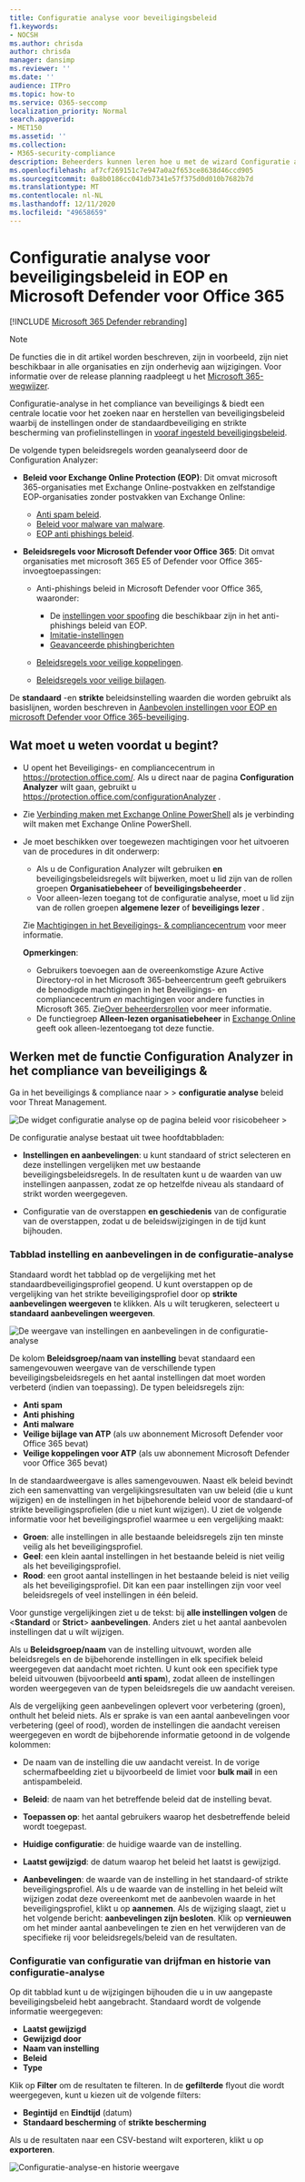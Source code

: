 ```yaml
---
title: Configuratie analyse voor beveiligingsbeleid
f1.keywords:
- NOCSH
ms.author: chrisda
author: chrisda
manager: dansimp
ms.reviewer: ''
ms.date: ''
audience: ITPro
ms.topic: how-to
ms.service: O365-seccomp
localization_priority: Normal
search.appverid:
- MET150
ms.assetid: ''
ms.collection:
- M365-security-compliance
description: Beheerders kunnen leren hoe u met de wizard Configuratie analyse beveiligingsbeleid onder de standaardbeveiliging en strikte beveiligings beleidsregels voor beveiliging kunt vinden en oplossen.
ms.openlocfilehash: af7cf269151c7e947a0a2f653ce8638d46ccd905
ms.sourcegitcommit: 0a8b0186cc041db7341e57f375d0d010b7682b7d
ms.translationtype: MT
ms.contentlocale: nl-NL
ms.lasthandoff: 12/11/2020
ms.locfileid: "49658659"
---
```

# <a name="configuration-analyzer-for-protection-policies-in-eop-and-microsoft-defender-for-office-365"></a>Configuratie analyse voor beveiligingsbeleid in EOP en Microsoft Defender voor Office 365

[!INCLUDE [Microsoft 365 Defender rebranding](../includes/microsoft-defender-for-office.md)]


> [!NOTE]
> De functies die in dit artikel worden beschreven, zijn in voorbeeld, zijn niet beschikbaar in alle organisaties en zijn onderhevig aan wijzigingen. Voor informatie over de release planning raadpleegt u het [Microsoft 365-wegwijzer](https://www.microsoft.com/microsoft-365/roadmap?filters=&searchterms=config%2Canalyzer).

Configuratie-analyse in het compliance van beveiligings & biedt een centrale locatie voor het zoeken naar en herstellen van beveiligingsbeleid waarbij de instellingen onder de standaardbeveiliging en strikte bescherming van profielinstellingen in [vooraf ingesteld beveiligingsbeleid](preset-security-policies.md).

De volgende typen beleidsregels worden geanalyseerd door de Configuration Analyzer:

- **Beleid voor Exchange Online Protection (EOP)**: Dit omvat microsoft 365-organisaties met Exchange Online-postvakken en zelfstandige EOP-organisaties zonder postvakken van Exchange Online:

  - [Anti spam beleid](configure-your-spam-filter-policies.md).
  - [Beleid voor malware van malware](configure-anti-malware-policies.md).
  - [EOP anti phishings beleid](set-up-anti-phishing-policies.md#spoof-settings).

- **Beleidsregels voor Microsoft Defender voor Office 365**: Dit omvat organisaties met microsoft 365 E5 of Defender voor Office 365-invoegtoepassingen:

  - Anti-phishings beleid in Microsoft Defender voor Office 365, waaronder:

    - De [instellingen voor spoofing](set-up-anti-phishing-policies.md#spoof-settings) die beschikbaar zijn in het anti-phishings beleid van EOP.
    - [Imitatie-instellingen](set-up-anti-phishing-policies.md#impersonation-settings-in-anti-phishing-policies-in-microsoft-defender-for-office-365)
    - [Geavanceerde phishingberichten](set-up-anti-phishing-policies.md#advanced-phishing-thresholds-in-anti-phishing-policies-in-microsoft-defender-for-office-365)

  - [Beleidsregels voor veilige koppelingen](set-up-atp-safe-links-policies.md).

  - [Beleidsregels voor veilige bijlagen](set-up-atp-safe-attachments-policies.md).

De **standaard** -en **strikte** beleidsinstelling waarden die worden gebruikt als basislijnen, worden beschreven in [Aanbevolen instellingen voor EOP en microsoft Defender voor Office 365-beveiliging](recommended-settings-for-eop-and-office365-atp.md).

## <a name="what-do-you-need-to-know-before-you-begin"></a>Wat moet u weten voordat u begint?

- U opent het Beveiligings- en compliancecentrum in <https://protection.office.com/>. Als u direct naar de pagina **Configuration Analyzer** wilt gaan, gebruikt u <https://protection.office.com/configurationAnalyzer> .

- Zie [Verbinding maken met Exchange Online PowerShell](https://docs.microsoft.com/powershell/exchange/connect-to-exchange-online-powershell) als je verbinding wilt maken met Exchange Online PowerShell.

- Je moet beschikken over toegewezen machtigingen voor het uitvoeren van de procedures in dit onderwerp:
  - Als u de Configuration Analyzer wilt gebruiken **en** beveiligingsbeleidsregels wilt bijwerken, moet u lid zijn van de rollen groepen **Organisatiebeheer** of **beveiligingsbeheerder** .
  - Voor alleen-lezen toegang tot de configuratie analyse, moet u lid zijn van de rollen groepen **algemene lezer** of **beveiligings lezer** .

  Zie [Machtigingen in het Beveiligings- & compliancecentrum](permissions-in-the-security-and-compliance-center.md) voor meer informatie.

  **Opmerkingen**:

  - Gebruikers toevoegen aan de overeenkomstige Azure Active Directory-rol in het Microsoft 365-beheercentrum geeft gebruikers de benodigde machtigingen in het Beveiligings- en compliancecentrum _en_ machtigingen voor andere functies in Microsoft 365. Zie[Over beheerdersrollen](https://docs.microsoft.com/microsoft-365/admin/add-users/about-admin-roles) voor meer informatie.
  - De functiegroep **Alleen-lezen organisatiebeheer** in [Exchange Online](https://docs.microsoft.com/Exchange/permissions-exo/permissions-exo#role-groups) geeft ook alleen-lezentoegang tot deze functie.

## <a name="use-the-configuration-analyzer-in-the-security--compliance-center"></a>Werken met de functie Configuration Analyzer in het compliance van beveiligings &

Ga in het beveiligings & compliance naar  \>  \> **configuratie analyse** beleid voor Threat Management.

![De widget configuratie analyse op de pagina beleid voor risicobeheer \>](../../media/configuration-analyzer-widget.png)

De configuratie analyse bestaat uit twee hoofdtabbladen:

- **Instellingen en aanbevelingen**: u kunt standaard of strict selecteren en deze instellingen vergelijken met uw bestaande beveiligingsbeleidsregels. In de resultaten kunt u de waarden van uw instellingen aanpassen, zodat ze op hetzelfde niveau als standaard of strikt worden weergegeven.

- Configuratie van de overstappen **en geschiedenis** van de configuratie van de overstappen, zodat u de beleidswijzigingen in de tijd kunt bijhouden.

### <a name="setting-and-recommendations-tab-in-the-configuration-analyzer"></a>Tabblad instelling en aanbevelingen in de configuratie-analyse

Standaard wordt het tabblad op de vergelijking met het standaardbeveiligingsprofiel geopend. U kunt overstappen op de vergelijking van het strikte beveiligingsprofiel door op **strikte aanbevelingen weergeven** te klikken. Als u wilt terugkeren, selecteert u **standaard aanbevelingen weergeven**.

![De weergave van instellingen en aanbevelingen in de configuratie-analyse](../../media/configuration-analyzer-settings-and-recommendations-view.png)

De kolom **Beleidsgroep/naam van instelling** bevat standaard een samengevouwen weergave van de verschillende typen beveiligingsbeleidsregels en het aantal instellingen dat moet worden verbeterd (indien van toepassing). De typen beleidsregels zijn:

- **Anti spam**
- **Anti phishing**
- **Anti malware**
- **Veilige bijlage van ATP** (als uw abonnement Microsoft Defender voor Office 365 bevat)
- **Veilige koppelingen voor ATP** (als uw abonnement Microsoft Defender voor Office 365 bevat)

In de standaardweergave is alles samengevouwen. Naast elk beleid bevindt zich een samenvatting van vergelijkingsresultaten van uw beleid (die u kunt wijzigen) en de instellingen in het bijbehorende beleid voor de standaard-of strikte beveiligingsprofielen (die u niet kunt wijzigen). U ziet de volgende informatie voor het beveiligingsprofiel waarmee u een vergelijking maakt:

- **Groen**: alle instellingen in alle bestaande beleidsregels zijn ten minste veilig als het beveiligingsprofiel.
- **Geel**: een klein aantal instellingen in het bestaande beleid is niet veilig als het beveiligingsprofiel.
- **Rood**: een groot aantal instellingen in het bestaande beleid is niet veilig als het beveiligingsprofiel. Dit kan een paar instellingen zijn voor veel beleidsregels of veel instellingen in één beleid.

Voor gunstige vergelijkingen ziet u de tekst: bij **alle instellingen volgen** de \<**Standard** or **Strict**\> **aanbevelingen**. Anders ziet u het aantal aanbevolen instellingen dat u wilt wijzigen.

Als u **Beleidsgroep/naam** van de instelling uitvouwt, worden alle beleidsregels en de bijbehorende instellingen in elk specifiek beleid weergegeven dat aandacht moet richten. U kunt ook een specifiek type beleid uitvouwen (bijvoorbeeld **anti spam**), zodat alleen de instellingen worden weergegeven van de typen beleidsregels die uw aandacht vereisen.

Als de vergelijking geen aanbevelingen oplevert voor verbetering (groen), onthult het beleid niets. Als er sprake is van een aantal aanbevelingen voor verbetering (geel of rood), worden de instellingen die aandacht vereisen weergegeven en wordt de bijbehorende informatie getoond in de volgende kolommen:

- De naam van de instelling die uw aandacht vereist. In de vorige schermafbeelding ziet u bijvoorbeeld de limiet voor **bulk mail** in een antispambeleid.

- **Beleid**: de naam van het betreffende beleid dat de instelling bevat.

- **Toepassen op**: het aantal gebruikers waarop het desbetreffende beleid wordt toegepast.

- **Huidige configuratie**: de huidige waarde van de instelling.

- **Laatst gewijzigd**: de datum waarop het beleid het laatst is gewijzigd.

- **Aanbevelingen**: de waarde van de instelling in het standaard-of strikte beveiligingsprofiel. Als u de waarde van de instelling in het beleid wilt wijzigen zodat deze overeenkomt met de aanbevolen waarde in het beveiligingsprofiel, klikt u op **aannemen**. Als de wijziging slaagt, ziet u het volgende bericht: **aanbevelingen zijn besloten**. Klik op **vernieuwen** om het minder aantal aanbevelingen te zien en het verwijderen van de specifieke rij voor beleidsregels/beleid van de resultaten.

### <a name="configuration-drift-analysis-and-history-tab-in-the-configuration-analyzer"></a>Configuratie van configuratie van drijfman en historie van configuratie-analyse

Op dit tabblad kunt u de wijzigingen bijhouden die u in uw aangepaste beveiligingsbeleid hebt aangebracht. Standaard wordt de volgende informatie weergegeven:

- **Laatst gewijzigd**
- **Gewijzigd door**
- **Naam van instelling**
- **Beleid**
- **Type**

Klik op **Filter** om de resultaten te filteren. In de **gefilterde** flyout die wordt weergegeven, kunt u kiezen uit de volgende filters:

- **Begintijd** en **Eindtijd** (datum)
- **Standaard bescherming** of **strikte bescherming**

Als u de resultaten naar een CSV-bestand wilt exporteren, klikt u op **exporteren**.

![Configuratie-analyse-en historie weergave](../../media/configuration-analyzer-configuration-drift-analysis-view.png)
